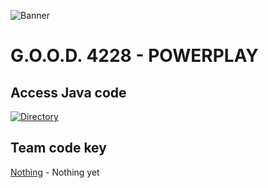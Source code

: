 ![Banner](https://user-images.githubusercontent.com/62531512/155822463-4ba77743-a62b-4a53-9439-02101e53804f.png)

# G.O.O.D. 4228 - POWERPLAY

## Access Java code

[![Directory](https://user-images.githubusercontent.com/62531512/155822554-a1c3ec57-1f3f-440c-8295-465e8f28b4b6.png)](https://github.com/Lyman-Robotics/FTC-4228-Powerplay)

## Team code key

[Nothing](https://github.com/Lyman-Robotics/FTC-4228-Powerplay) - Nothing yet <br>
